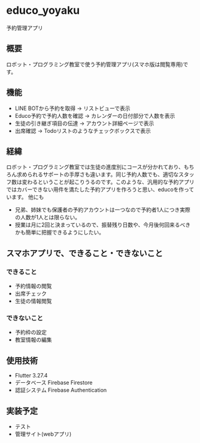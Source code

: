 # educo_yoyaku
予約管理アプリ

## 概要
ロボット・プログラミング教室で使う予約管理アプリ(スマホ版は閲覧専用)です。

## 機能
- LINE BOTから予約を取得 → リストビューで表示
- Educo予約で予約人数を確認 → カレンダーの日付部分で人数を表示
- 生徒の引き継ぎ項目の伝達 → アカウント詳細ページで表示
- 出席確認 → Todoリストのようなチェックボックスで表示

## 経緯
ロボット・プログラミング教室では生徒の進度別にコースが分かれており、もちろん求められるサポートの手厚さも違います。同じ予約人数でも、適切なスタッフ数は変わるということが起こりうるのです。このような、汎用的な予約アプリではカバーできない用件を満たした予約アプリを作ろうと思い、educoを作っています。
他にも
- 兄弟、姉妹でも保護者の予約アカウントは一つなので予約者1人につき実際の人数が1人とは限らない。
- 授業は月に2回と決まっているので、振替残り日数や、今月後何回来るべきかも簡単に把握できるようにしたい。

## スマホアプリで、できること・できないこと
### できること
- 予約情報の閲覧
- 出席チェック
- 生徒の情報閲覧
### できないこと
- 予約枠の設定
- 教室情報の編集

## 使用技術
- Flutter 3.27.4
- データベース Firebase Firestore
- 認証システム Firebase Authentication

## 実装予定
- テスト
- 管理サイト(webアプリ)